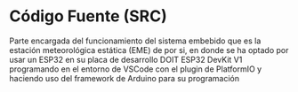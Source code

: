 # Código Fuente (SRC)

Parte encargada del funcionamiento del sistema embebido que es la estación meteorológica estática (EME) de por si, en donde se ha optado por usar un ESP32 en su placa de desarrollo DOIT ESP32 DevKit V1 programando en el entorno de VSCode con el plugin de PlatformIO y haciendo uso del framework de Arduino para su programación 